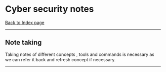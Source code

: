# Cyber security notes
[Back to Index page](Index.md)
- --
## Note taking
Taking notes of different concepts , tools and commands is necessary as we can refer it back and refresh concept if necessary.
- --
